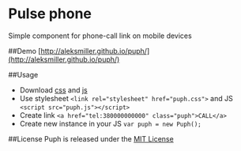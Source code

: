 # Pulse phone
Simple component for phone-call link on mobile devices

##Demo
[http://aleksmiller.github.io/puph/](http://aleksmiller.github.io/puph/)

##Usage
* Download [css](https://raw.github.com/aleksmiller/puph/master/puph.css) and [js](https://raw.github.com/aleksmiller/puph/master/puph.js)
* Use stylesheet `<link rel="stylesheet" href="puph.css">` and JS `<script src="puph.js"></script>`
* Create link `<a href="tel:380000000000" class="puph">CALL</a>`
* Create new instance in your JS `var puph = new Puph();`

##License
Puph is released under the [MIT License](https://raw.github.com/aleksmiller/puph/master/LICENSE)

